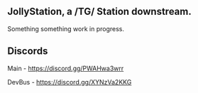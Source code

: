 ## JollyStation, a /TG/ Station downstream.

Something something work in progress.

## Discords

Main - https://discord.gg/PWAHwa3wrr

DevBus - https://discord.gg/XYNzVa2KKG
